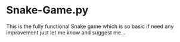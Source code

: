 # Snake-Game.py
This is the fully functional Snake game which is so basic if need any improvement just let me know and suggest me...
